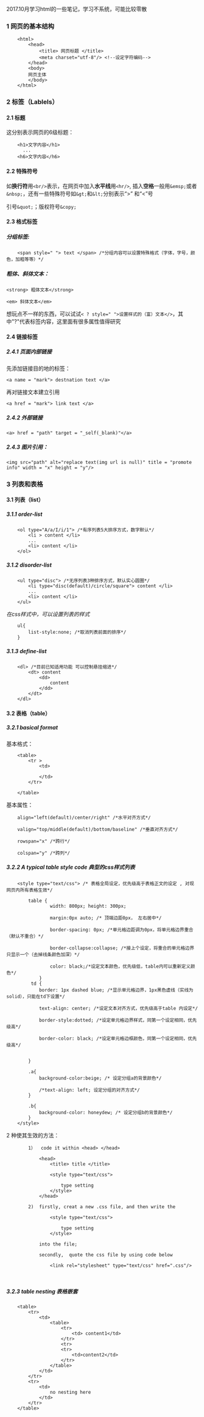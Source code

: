 2017.10月学习html的一些笔记，学习不系统，可能比较零散

### 1 网页的基本结构
``` 
    <html>
    	<head>
	    	<title> 网页标题 </title>
	    	<meta charset="utf-8"/> <!--设定字符编码-->
	    </head>
    	<body>
        网页主体
    	</body>
    </html>
```
### 2 标签（Lablels）

#### 2.1 标题

这分别表示网页的6级标题：
```
    <h1>文字内容</h1>
      ...
    <h6>文字内容</h6>
```
#### 2.2 特殊符号

如**换行符**用`<br/>`表示，在网页中加入**水平线**用`<hr/>`, 插入**空格**一般用`&emsp;`或者`&nbsp;`，还有一些特殊符号如`&gt;`和`&lt;`分别表示“&gt;” 和“&lt;”号

引号`&quot;`；版权符号`&copy;`

#### 2.3 格式标签

##### 分组标签:
```
    <span style=" "> text </span> /*分组内容可以设置特殊格式（字体，字号，颜色，加粗等等）*/
```
##### 粗体、斜体文本：    

    <strong> 粗体文本</strong>
 
    <em> 斜体文本</em>
 
想玩点不一样的东西，可以试试`< ? style=" ">设置样式的（富）文本</>`，其中"?"代表标签内容，这里面有很多属性值得研究

#### 2.4 链接标签

##### 2.4.1 页面内部链接

先添加链接目的地的标签：

    <a name = "mark"> destnation text </a>

再对链接文本建立引用

    <a href = "mark"> link text </a>

##### 2.4.2 外部链接

    <a> href = "path" target = "_self(_blank)"</a>
    
##### 2.4.3 图片引用：

    <img src="path" alt="replace text(img url is null)" title = "promote info" width = "x" height = "y"/>
    
### 3 列表和表格

#### 3.1 列表（list）

##### 3.1.1 order-list
		<ol type="A/a/I/i/1"> /*有序列表5大排序方式，数字默认*/
			<li > content </li>
			...
			<li> content </li>
		</ol>
##### 3.1.2 disorder-list
		<ul type="disc"> /*无序列表3种排序方式，默认实心圆圈*/
			<li type="disc(default)/circle/square"> content </li>
			...
			<li> content </li>
		</ul> 
		
*在css样式中，可以设置列表的样式*

		ul{
		    list-style:none; /*取消列表前面的排序*/
		}
		
##### 3.1.3 define-list
		<dl> /*目前已知适用功能 可以控制悬挂缩进*/
			<dt> content
				<dd>
					content
				</dd>
			</dt>
		</dl>
		
#### 3.2 表格（table）

##### 3.2.1 basical format

基本格式：

		<table>
			<tr >
				<td>
				
				</td>
			</tr>
	
		</table>

基本属性：

		align="left(default)/center/right" /*水平对齐方式*/

		valign="top/middle(default)/bottom/baseline" /*垂直对齐方式*/

		rowspan="x" /*跨行*/

		colspan="y" /*跨列*/

##### 3.2.2 A typical table style code 典型的css样式列表 

		<style type="text/css"> /* 表格全局设定，优先级高于表格正文的设定 , 对现网页内所有表格生效*/
			
			table {
					width: 800px; height: 300px; 
          
					margin:0px auto; /* 顶端边距0px， 左右居中*/
          
					border-spacing: 0px; /*单元格边距调为0px，将单元格边界重合（默认不重合）*/
          
					border-collapse:collapse; /*接上个设定，将重合的单元格边界只显示一个（去掉线条颜色加深）*/ 
          
					color: black;/*设定文本颜色，优先级低，table内可以重新定义颜色*/ 
				}
			 td {
				border: 1px dashed blue; /*显示单元格边界，1px黑色虚线（实线为solid），只能在td下设置*/
        
				text-align: center; /*设定文本对齐方式，优先级高于table 内设定*/
        
				border-style:dotted; /*设定单元格边界样式，同第一个设定相同，优先级高*/
        
				border-color: black; /*设定单元格边框颜色，同第一个设定相同，优先级高*/
				
				
			}
			
			.a{
				background-color:beige; /* 设定分组a的背景颜色*/
        
				/*text-align: left; 设定分组的对齐方式*/	
			}
			
			.b{
				background-color: honeydew; /* 设定分组b的背景颜色*/
			}
		</style>
		
2 种使其生效的方法：

			1）	code it within <head> </head>
				
				<head>
					<title> title </title>
				
					<style type="text/css"> 
					
						type setting
					</style>
				</head>

			2)	firstly, creat a new .css file, and then write the 
					
					<style type="text/css">
					
						type setting
					</style>
				
				into the file;
				
				secondly,  quote the css file by using code below
				
					<link rel="stylesheet" type="text/css" href=".css"/>
          
##### 3.2.3 table nesting 表格嵌套
		
		<table>
			<tr>
				<td>
					<table>
						<tr>
							<td> content1</td>
						</tr>
						<tr>
						<tr>
							<td>content2</td>
						</tr>
					</table>				
				</td>
			</tr>
			<tr>
				<td>
					no nesting here
				</td>
			</tr>
		</table>





